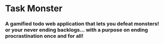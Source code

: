 # Task Monster

### A gamified todo web application that lets you defeat monsters! or your never ending backlogs... with a purpose on ending procrastination once and for all!
